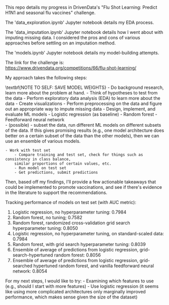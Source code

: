 This repo details my progress in DrivenData's "Flu Shot Learning: Predict H1N1 and seasonal flu vaccines" challenge. 

The 'data_exploration.ipynb' Jupyter notebook details my EDA process. 

The 'data_imputation.ipynb' Jupyter notebook details how I went about with imputing missing data. I considered the pros and cons of various approaches before settling on an imputation method. 

The 'models.ipynb' Jupyter notebook details my model-building attempts.

The link for the challenge is: https://www.drivendata.org/competitions/66/flu-shot-learning/

My approach takes the following steps:

\textbf{NOTE TO SELF: SAVE MODEL WEIGHTS}
	- Do background research, learn more about the problem at hand.
	- Think of hypotheses to test from the data
	- Perform exploratory data analysis (EDA) to learn more about the data
	- Create visualizations
	- Perform preprocessing on the data and figure out an appropriate way to impute missing data
	- Design, implement, and evaluate ML models
		- Logistic regression (as baseline)
		- Random forest
		- Feedforward neural network	
	- (possible) - subset the data, run different ML models on different subsets of the data. 
	If this gives promising results (e.g., one model architecture does better on a certain subset of 
	the data than the other models), then we can use an ensemble of various models.
	
	- Work with test set
		- Compare training and test set, check for things such as consistency in class balance, 
		similar proportions of certain values, etc.
		- Run model on test set
		- Get predictions, submit predictions
		
		
Then, based off my findings, I'll provide a few actionable takeaways that could be implemented to promote vaccinations, and see if there's evidence in the literature to support the recommendations.

Tracking performance of models on test set (with AUC metric):

1. Logistic regression, no hyperparameter tuning: 0.7984 
2. Random forest, no tuning; 0.7582
3. Random forest, randomized cross-validation grid search hyperparameter tuning: 0.8050
4. Logistic regression, no hyperparameter tuning, on standard-scaled data: 0.7984
5. Random forest, with grid search hyperparameter tuning: 0.8039
6. Ensemble of average of predictions from logistic regression, grid-search-hypertuned random forest: 0.8056
7. Ensemble of average of predictions from logistic regression, grid-searched hypertuned random forest, and vanilla feedforward neural network: 0.8054

For my next steps, I would like to try:
	- Examining which features to use (e.g., should I start with more features)
	- Use logistic regression (it seems like using more complicated architectures only marginally improved performance, which makes sense given the size of the dataset)